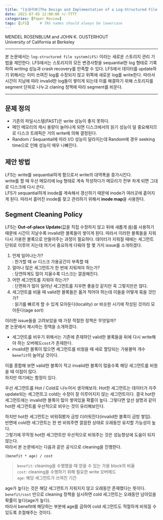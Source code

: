 ```yaml
---
title: "[논문리뷰]The Design and Implementation of a Log-Structured File System"
date: 2021-07-05 12:00:00 +/-TTTT
categories: [Paper Review]
tags: [LFS]     # TAG names should always be lowercase
---
```


MENDEL ROSENBLUM and JOHN K. OUSTERHOUT  
University of California at Berkeley  

---
본 논문에서는 `log-structured file system(LFS)` 이라는 새로운 스토리지 관리 기법을 제안한다. LFS에서는 스토리지의 모든 변경사항을 sequantial한 log 형태로 기록하여  writing 성능과 crash recovery를 만족할 수 있다. LFS에서 데이터를 update하기 위해서는 이미 쓰여진 log를 수정되지 않고 뒤쪽에 새로운 log를 write한다. 따라서 시간이 지남에 따라 invalid한 log들이 쌓이게 되는데 이를 해결하기 위해 스토리지를 segment 단위로 나누고 claning 정책에 따라 segment를 비운다.

---

## 문제 정의
- 기존의 파일시스템(FAST)은 write 성능이 좋지 못하다.
- 메인 메모리의 캐시 용량이 늘어나게 되면 디스크에서의 읽기 성능이 덜 중요해지므로 디스크 트래픽은 거의 write에 의해 결정된다.
- Random / Sequantial에 따라 I/O 성능이 달라지는데 Random에 경우 seeking time으로 인해 성능이 매우 나빠진다.

## 제안 방법
LFS는 write를 sequantial하게 함으로서 write의 대역폭을 증가시킨다.  
write를 할 때 우선 메모리에 log 형태로 계속 작성하다가 메모리가 전부 차게 되면 그대로 디스크에 다시 쓴다.  
LFS가 sequantial하게 inode를 계속해서 갱신하기 때문에 inode가 여러곳에 흩어지게 된다. 따라서 흩어진 inode를 찾고 관리하기 위해서 **inode map**을 사용한다.

## Segment Cleaning Policy
LFS는 **Out-of-place Update**(값을 직접 수정하지 않고 뒤에 새롭게 씀)를 사용하기 때문에 시간이 지날수록 invalid한 블록들이 쌓이게 된다. 따라서 이러한 블록들을 지워 다시 가용한 블록으로 만들어주는 과정이 필요하다. 데이터가 지워질 때에는 세그먼트 단위로 이루어 지는데 여기서 중요하게 다뤄야 할 몇 가지 issue를 소개하겠다.

1. 언제 일어나는가?  
: 한가할 때 or 디스크 가용공간이 부족할 때
2. 얼마나 많은 세그먼트가 한 번에 지워져야 하는가?  
: 당연하게도 많이 지울수록 디스크는 깔끔해진다.
3. 어떤 세그먼트를 지워야 하는가?  
: 단편화가 많이 일어난 세그먼트를 지우면 좋을것 같지만 꼭 그렇지만은 않다.  
4. 세그먼트를 비울 때 valid한 블록들은 옮겨 적어야 하는데 이들을 어떻게 묶을 것인가?  
: 읽기를 빠르게 할 수 있게 모아둔다(locality) or 비슷한 시기에 작성된 것끼리 모아둔다(age sort)

이러한 issue들을 고려보았을 때 가장 적절한 정책은 무엇일까?  
본 논문에서 제시하는 정책을 소개하겠다.  

- 세그먼트를 비우기 위해서는 기존에 존재하던 valid한 블록들을 뒤에 다시 write해야 하는 오버헤드`cost`가 존재한다. 
- invalid한 블록이 많으면 세그먼트를 비웠을 때 새로 할당되는 가용블럭 개수`benefit`이 늘어날 것이다.  
  
이를 종합해 보면 valid한 블록이 적고 invalid한 블록이 많을수록 해당 세그먼트를 비웠을 때 이점이 많다.  
하지만 여기에는 함정이 있다.

우선 세그먼트를 Hot / Cold로 나누어서 생각해보자. Hot한 세그먼트는 데이터가 자주 update되는 세그먼트고 cold는 수정이 잘 이루어지지 않는 세그먼트이다. 결국 hot한 세그먼트에는 invalid한 블록이 많이 쌓여있을 확률이 높다. 그렇다면 앞선 설명과 같이 hot한 세그먼트를 우선적으로 비우는 것이 유리해보인다.  

하지만 hot한 세그먼트는 비워줘봤자 금방 더러워진다(invalid한 블록이 금방 쌓임).  
반면에 cold한 세그먼트는 한 번 비워주면 깔끔한 상태로 오래동안 유지할 가능성이 높다.  
그렇기에 무작정 hot한 세그먼트만 우선적으로 비워주는 것은 성능향상에 도움이 되지 않는다.  
따라서 본 논문에서는 다음과 같은 공식으로 cleaning을 진행한다.  

``(benefit * age) / cost``
> `benefit`: cleaning을 수행했을 때 얻을 수 있는 가용 block의 비율  
> `cost`: cleaning을 수행하기 위해 필요한 write 오버헤드  
> `age`: 해당 세그먼트가 쓰여진 기간

age가 높다는 것은 해당 세그먼트가 지워지지 않고 오래동안 존재했다는 뜻이다.  
`benefit/cost` 만으로 cleaning 정책을 실시하면 cold 세그먼트는 오래동안 남아있을 확률이 높다(age가 높다).  
따라서 benefit에 해당하는 부분에 age를 곱하여 cold 세그먼트도 적절하게 비워질 수 있도록 조절해주는 것이다.

